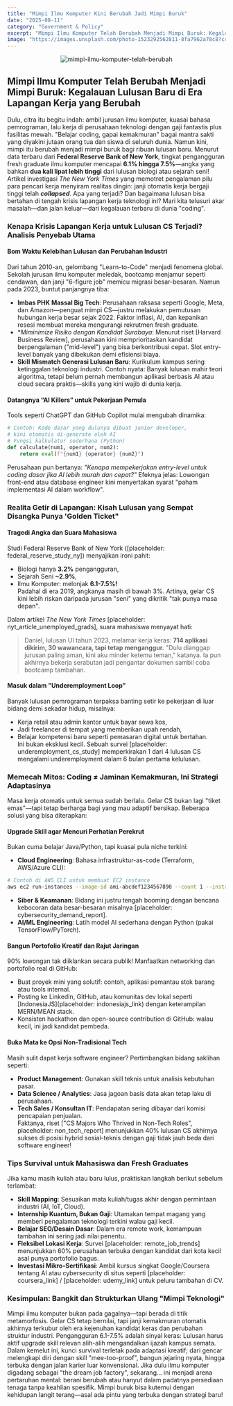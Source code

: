 ```yaml
---
title: "Mimpi Ilmu Komputer Kini Berubah Jadi Mimpi Buruk"
date: "2025-08-11"
category: "Government & Policy"
excerpt: "Mimpi Ilmu Komputer Telah Berubah Menjadi Mimpi Buruk: Kegalauan Lulusan Baru di Era Lapangan Kerja..."
image: "https://images.unsplash.com/photo-1523292562811-8fa7962a78c8?crop=entropy&cs=tinysrgb&fit=max&fm=jpg&ixid=M3w3ODIxNjl8MHwxfHNlYXJjaHwxfHxHb3Zlcm5tZW50JTIwfGVufDB8fHx8MTc1NDg3NTE1OXww&ixlib=rb-4.1.0&q=80&w=400"
---
```


<p align="center">
  <img src="https://images.unsplash.com/photo-1523292562811-8fa7962a78c8?crop=entropy&cs=tinysrgb&fit=max&fm=jpg&ixid=M3w3ODIxNjl8MHwxfHNlYXJjaHwxfHxHb3Zlcm5tZW50JTIwfGVufDB8fHx8MTc1NDg3NTE1OXww&ixlib=rb-4.1.0&q=80&w=400" alt="mimpi-ilmu-komputer-telah-berubah" />
</p>

## Mimpi Ilmu Komputer Telah Berubah Menjadi Mimpi Buruk: Kegalauan Lulusan Baru di Era Lapangan Kerja yang Berubah

Dulu, citra itu begitu indah: ambil jurusan ilmu komputer, kuasai bahasa pemrograman, lalu kerja di perusahaan teknologi dengan gaji fantastis plus fasilitas mewah. "Belajar coding, gapai kemakmuran" bagai mantra sakti yang diyakini jutaan orang tua dan siswa di seluruh dunia. Namun kini, mimpi itu berubah menjadi mimpi buruk bagi ribuan lulusan baru. Menurut data terbaru dari **Federal Reserve Bank of New York**, tingkat pengangguran fresh graduate ilmu komputer mencapai **6.1% hingga 7.5%**—angka yang bahkan **dua kali lipat lebih tinggi** dari lulusan biologi atau sejarah seni! Artikel investigasi *The New York Times* yang memotret pengalaman pilu para pencari kerja menyiram realitas dingin: janji otomatis kerja bergaji tinggi telah ***collapsed***. Apa yang terjadi? Dan bagaimana lulusan bisa bertahan di tengah krisis lapangan kerja teknologi ini? Mari kita telusuri akar masalah—dan jalan keluar—dari kegalauan terbaru di dunia "coding".

### Kenapa Krisis Lapangan Kerja untuk Lulusan CS Terjadi? Analisis Penyebab Utama

#### Bom Waktu Kelebihan Lulusan dan Perubahan Industri  
Dari tahun 2010-an, gelombang "Learn-to-Code" menjadi fenomena global. Sekolah jurusan ilmu komputer meledak, bootcamp menjamur seperti cendawan, dan janji "6-figure job" memicu migrasi besar-besaran. Namun pada 2023, buntut panjangnya tiba: 

- **Imbas PHK Massal Big Tech**: Perusahaan raksasa seperti Google, Meta, dan Amazon—penguat mimpi CS—justru melakukan pemutusan hubungan kerja besar sejak 2022. Faktor inflasi, AI, dan kepanikan resesi membuat mereka mengurangi rekrutmen fresh graduate.  
- **Miminimize Risiko dengan Kandidat Surabaya*: Menurut riset [Harvard Business Review], perusahaan kini memprioritaskan kandidat berpengalaman ("mid-level") yang bisa berkontribusi cepat. Slot entry-level banyak yang dibekukan demi efisiensi biaya.  
- **Skill Mismatch Generasi Lulusan Baru**: Kurikulum kampus sering ketinggalan teknologi industri. Contoh nyata: Banyak lulusan mahir teori algoritma, tetapi belum pernah membangun aplikasi berbasis AI atau cloud secara praktis—skills yang kini wajib di dunia kerja.

#### Datangnya “AI Killers” untuk Pekerjaan Pemula  
Tools seperti ChatGPT dan GitHub Copilot mulai mengubah dinamika:  
```python  
# Contoh: Kode dasar yang dulunya dibuat junior developer,  
# kini otomatis di-generate oleh AI  
# Fungsi kalkulator sederhana (Python)  
def calculate(num1, operator, num2):  
    return eval(f"{num1} {operator} {num2}")  
```  
Perusahaan pun bertanya: *"Kenapa mempekerjakan entry-level untuk coding dasar jika AI lebih murah dan cepat?"* Efeknya jelas: Lowongan front-end atau database engineer kini menyertakan syarat "paham implementasi AI dalam workflow".

### Realita Getir di Lapangan: Kisah Lulusan yang Sempat Disangka Punya 'Golden Ticket"  
#### Tragedi Angka dan Suara Mahasiswa  
Studi Federal Reserve Bank of New York ([placeholder: federal_reserve_study_ny]) menyajikan ironi pahit:  
- Biologi hanya **3.2%** pengangguran,  
- Sejarah Seni **~2.9%**,  
- Ilmu Komputer: melonjak **6.1-7.5%!**  
Padahal di era 2019, angkanya masih di bawah 3%. Artinya, gelar CS kini lebih riskan daripada jurusan "seni" yang dikritik "tak punya masa depan".

Dalam artikel *The New York Times* [placeholder: nyt_article_unemployed_grads], suara mahasiswa menyayat hati:  
> Daniel, lulusan UI tahun 2023, melamar kerja keras: **714 aplikasi dikirim, 30 wawancara, tapi tetap menganggur.** "Dulu dianggap jurusan paling aman, kini aku minder ketemu teman," katanya. Ia pun akhirnya bekerja serabutan jadi pengantar dokumen sambil coba bootcamp tambahan.  

#### Masuk dalam "Underemployment Loop"  
Banyak lulusan pemrograman terpaksa banting setir ke pekerjaan di luar bidang demi sekadar hidup, misalnya:  
- Kerja retail atau admin kantor untuk bayar sewa kos,  
- Jadi freelancer di tempat yang memberikan upah rendah,  
- Belajar kompetensi baru seperti pemasaran digital untuk bertahan.  
Ini bukan eksklusi kecil. Sebuah survei [placeholder: underemployment_cs_study] memperkirakan 1 dari 4 lulusan CS mengalami underemployment dalam 6 bulan pertama kelulusan.

### Memecah Mitos: Coding ≠ Jaminan Kemakmuran, Ini Strategi Adaptasinya  
Masa kerja otomatis untuk semua sudah berlalu. Gelar CS bukan lagi "tiket emas"—tapi tetap berharga bagi yang mau adaptif bersikap. Beberapa solusi yang bisa diterapkan:

#### Upgrade Skill agar Mencuri Perhatian Perekrut  
Bukan cuma belajar Java/Python, tapi kuasai pula niche terkini:  
- **Cloud Engineering**: Bahasa infrastruktur-as-code (Terraform, AWS/Azure CLI):  
```bash  
# Contoh di AWS CLI untuk membuat EC2 instance  
aws ec2 run-instances --image-id ami-abcdef1234567890 --count 1 --instance-type t2.micro  
```  
- **Siber & Keamanan**: Bidang ini justru tengah booming dengan bencana kebocoran data besar-besaran misalnya [placeholder: cybersecurity_demand_report].  
- **AI/ML Engineering**: Latih model AI sederhana dengan Python (pakai TensorFlow/PyTorch).  

#### Bangun Portofolio Kreatif dan Rajut Jaringan  
90% lowongan tak diiklankan secara publik! Manfaatkan networking dan portofolio real di GitHub:  
- Buat proyek mini yang solutif: contoh, aplikasi pemantau stok barang atau tools internal.  
- Posting ke LinkedIn, GitHub, atau komunitas dev lokal seperti [IndonesiaJS](placeholder: indonesiajs_link) dengan keterampilan MERN/MEAN stack.  
- Konsisten hackathon dan open-source contribution di GitHub: walau kecil, ini jadi kandidat pembeda.

#### Buka Mata ke Opsi Non-Tradisional Tech  
Masih sulit dapat kerja software engineer? Pertimbangkan bidang saklihan seperti:  
- **Product Management**: Gunakan skill teknis untuk analisis kebutuhan pasar.  
- **Data Science / Analytics**: Jasa jagoan basis data akan tetap laku di perusahaan.  
- **Tech Sales / Konsultan IT**: Pendapatan sering dibayar dari komisi pencapaian penjualan.  
Faktanya, riset ["CS Majors Who Thrived in Non-Tech Roles", placeholder: non_tech_report] menunjukkan 40% lulusan CS akhirnya sukses di posisi hybrid sosial-teknis dengan gaji tidak jauh beda dari software engineer!

### Tips Survival untuk Mahasiswa dan Fresh Graduates  
Jika kamu masih kuliah atau baru lulus, praktiskan langkah berikut sebelum terlambat:  
- **Skill Mapping**: Sesuaikan mata kuliah/tugas akhir dengan permintaan industri (AI, IoT, Cloud).  
- **Internship Kuantum, Bukan Gaji**: Utamakan tempat magang yang memberi pengalaman teknologi terkini walau gaji kecil.  
- **Belajar SEO/Desain Dasar**: Dalam era remote work, kemampuan tambahan ini sering jadi nilai penentu.  
- **Fleksibel Lokasi Kerja**: Survei [placeholder: remote_job_trends] menunjukkan 60% perusahaan terbuka dengan kandidat dari kota kecil asal punya portofolio bagus.  
- **Investasi Mikro-Sertifikasi**: Ambil kursus singkat Google/Coursera tentang AI atau cybersecurity di situs seperti [placeholder: coursera_link] / [placeholder: udemy_link] untuk peluru tambahan di CV.

### Kesimpulan: Bangkit dan Strukturkan Ulang "Mimpi Teknologi"  
Mimpi ilmu komputer bukan pada gagalnya—tapi berada di titik metamorfosis. Gelar CS tetap bernilai, tapi janji kemakmuran otomatis akhirnya terkubur oleh era kejenuhan kandidat keras dan perubahan struktur industri. Pengangguran 6.1-7.5% adalah sinyal keras: Lulusan harus aktif upgrade skill relevan alih-alih mengandalkan ijazah kampus semata. Dalam kemelut ini, kunci survival terletak pada adaptasi kreatif; dari gencar melengkapi diri dengan skill "mee-too-proof", bangun jejaring nyata, hingga terbuka dengan jalan karier luar konvensional. Jika dulu ilmu komputer digadang sebagai "the dream job factory", sekarang... ini menjadi arena pertaruhan mental: berani berubah atau hanyut dalam padatnya persediaan tenaga tanpa keahlian spesifik. Mimpi buruk bisa kutemui dengan kehidupan langit terang—asal ada pintu yang terbuka dengan strategi baru!
